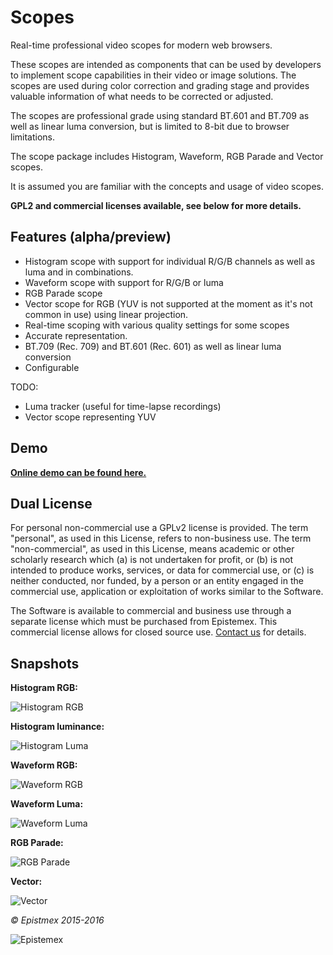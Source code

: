 ﻿Scopes
======

Real-time professional video scopes for modern web browsers.

These scopes are intended as components that can be used by developers
to implement scope capabilities in their video or image solutions. The 
scopes are used during color correction and grading stage and provides 
valuable information of what needs to be corrected or adjusted.

The scopes are professional grade using standard BT.601 and BT.709 as 
well as linear luma conversion, but is limited to 8-bit due to browser 
limitations.

The scope package includes Histogram, Waveform, RGB Parade and Vector scopes.

It is assumed you are familiar with the concepts and usage of video scopes.

**GPL2 and commercial licenses available, see below for more details.**


Features (alpha/preview)
--------

- Histogram scope with support for individual R/G/B channels as well as luma and in combinations.
- Waveform scope with support for R/G/B or luma
- RGB Parade scope
- Vector scope for RGB (YUV is not supported at the moment as it's not common in use) using linear projection.
- Real-time scoping with various quality settings for some scopes
- Accurate representation.
- BT.709 (Rec. 709) and BT.601 (Rec. 601) as well as linear luma conversion
- Configurable

TODO:
- Luma tracker (useful for time-lapse recordings)
- Vector scope representing YUV


Demo
----

**[Online demo can be found here.](http://epistemex.github.io/scopes/test_vid.html)**


Dual License
------------

For personal non-commercial use a GPLv2 license is provided. The term "personal", as used in this License, refers to 
non-business use. The term "non-commercial", as used in this License, means academic or other scholarly research which (a) is not 
undertaken for profit, or (b) is not intended to produce works, services, or data for commercial use, or (c) is neither conducted, 
nor funded, by a person or an entity engaged in the commercial use, application or exploitation of works similar to the Software.

The Software is available to commercial and business use through a separate license which must be purchased from Epistemex. This
commercial license allows for closed source use. [Contact us](mailto:github@epistemex.com) for details.


Snapshots
---------

**Histogram RGB:**

![Histogram RGB](https://i.imgur.com/nuNJpK5.png)

**Histogram luminance:**

![Histogram Luma](https://i.imgur.com/oW3ah2M.png)

**Waveform RGB:**

![Waveform RGB](https://i.imgur.com/t5wb9Xy.png)

**Waveform Luma:**

![Waveform Luma](https://i.imgur.com/Gn4KQTW.png)

**RGB Parade:**

![RGB Parade](https://i.imgur.com/rveApq5.png)

**Vector:**

![Vector](https://i.imgur.com/Pl3N8N7.png)


*&copy; Epistmex 2015-2016*
 
![Epistemex](http://i.imgur.com/GP6Q3v8.png)
